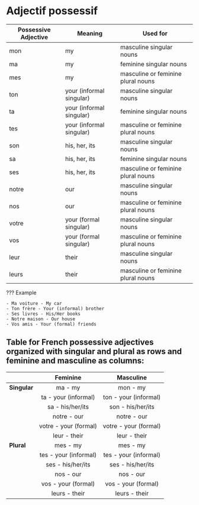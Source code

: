 # Adjectif possessif
| Possessive Adjective | Meaning | Used for |
|-|-|-|
| mon | my | masculine singular nouns |
| ma | my | feminine singular nouns |
| mes | my | masculine or feminine plural nouns |
| ton | your (informal singular) | masculine singular nouns |
| ta | your (informal singular) | feminine singular nouns |
| tes | your (informal singular) | masculine or feminine plural nouns |
| son | his, her, its | masculine singular nouns |
| sa | his, her, its | feminine singular nouns |
| ses | his, her, its | masculine or feminine plural nouns |
| notre | our | masculine singular nouns |
| nos | our | masculine or feminine plural nouns |
| votre | your (formal singular) | masculine singular nouns |
| vos | your (formal singular) | masculine or feminine plural nouns |
| leur | their | masculine singular nouns | 
| leurs | their | masculine or feminine plural nouns |

??? Example

    - Ma voiture - My car 
    - Ton frère - Your (informal) brother
    - Ses livres - His/Her books
    - Notre maison - Our house
    - Vos amis - Your (formal) friends




## Table for French possessive adjectives organized with singular and plural as rows and feminine and masculine as columns:

| | Feminine | Masculine |
|-|:-:|:-:|
| **Singular** | ma - my | mon - my |
| | ta - your (informal) | ton - your (informal) |  
| | sa - his/her/its | son - his/her/its |
| | notre - our | notre - our |
| | votre - your (formal) | votre - your (formal) |
| | leur - their | leur - their |
| **Plural** | mes - my | mes - my |
| | tes - your (informal) | tes - your (informal) |
| | ses - his/her/its | ses - his/her/its |
| | nos - our | nos - our |
| | vos - your (formal) | vos - your (formal) |
| | leurs - their | leurs - their |
